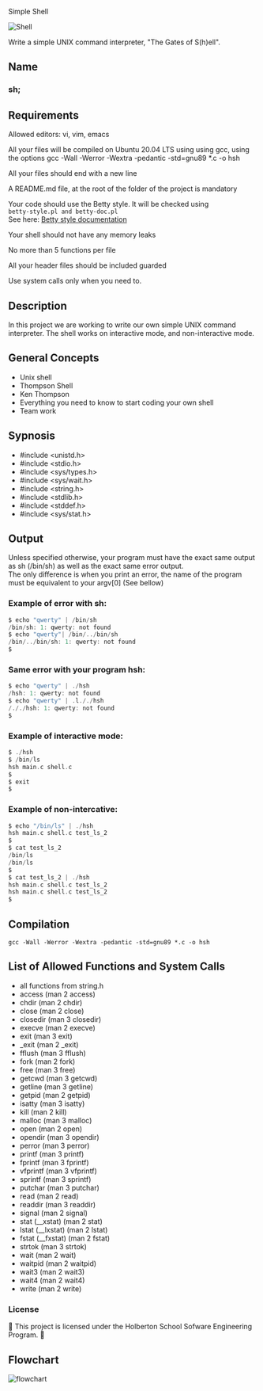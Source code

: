  Simple Shell

![Shell](https://upload.wikimedia.org/wikipedia/commons/1/1d/Animated_GNU_Bash_Unix_Shell_Prompt.gif)

Write a simple UNIX command interpreter, "The Gates of S(h)ell".

## Name

### sh;

## Requirements

Allowed editors: vi, vim, emacs

All your files will be compiled on Ubuntu 20.04 LTS using using
gcc, using the options gcc -Wall -Werror -Wextra -pedantic -std=gnu89 *.c -o hsh

All your files should end with a new line

A README.md file, at the root of the folder of the project is mandatory

Your code should use the Betty style. It will be checked using \
`betty-style.pl and betty-doc.pl`\
See here:
[Betty style documentation](https://github.com/holbertonschool/Betty/wiki)

Your shell should not have any memory leaks

No more than 5 functions per file

All your header files should be included guarded

Use system calls only when you need to.

## Description

In this project we are working to write our own simple UNIX command interpreter. The shell works on interactive mode, and non-interactive mode.

## General Concepts

- Unix shell
- Thompson Shell
- Ken Thompson
- Everything you need to know to start coding your own shell
- Team work

## Sypnosis

* #include <unistd.h>
* #include <stdio.h>
* #include <sys/types.h>
* #include <sys/wait.h>
* #include <string.h>
* #include <stdlib.h>
* #include <stddef.h>
* #include <sys/stat.h>


## Output

Unless specified otherwise, your program must have the exact same output as sh (/bin/sh) as well as the exact same error output.\
The only difference is when you print an error, the name of the program must be equivalent to your argv[0] (See bellow)

### **Example of error with sh:**

```c
$ echo "qwerty" | /bin/sh
/bin/sh: 1: qwerty: not found
$ echo "qwerty"| /bin/../bin/sh
/bin/../bin/sh: 1: qwerty: not found
$
```

### **Same error with your program hsh:**
```c
$ echo "qwerty" | ./hsh
/hsh: 1: qwerty: not found
$ echo "qwerty" | .l././hsh
/././hsh: 1: qwerty: not found
$
```

### **Example of interactive mode:**
```c
$ ./hsh
$ /bin/ls
hsh main.c shell.c
$
$ exit
$
```

### **Example of non-intercative:**
```c
$ echo "/bin/ls" | ./hsh
hsh main.c shell.c test_ls_2
$
$ cat test_ls_2
/bin/ls
/bin/ls
$
$ cat test_ls_2 | ./hsh
hsh main.c shell.c test_ls_2
hsh main.c shell.c test_ls_2
$
```

## Compilation

`gcc -Wall -Werror -Wextra -pedantic -std=gnu89 *.c -o hsh`

## List of Allowed Functions and System Calls

- all functions from string.h
- access (man 2 access)
- chdir (man 2 chdir)
- close (man 2 close)
- closedir (man 3 closedir)
- execve (man 2 execve)
- exit (man 3 exit)
- _exit (man 2 _exit)
- fflush (man 3 fflush)
- fork (man 2 fork)
- free (man 3 free)
- getcwd (man 3 getcwd)
- getline (man 3 getline)
- getpid (man 2 getpid)
- isatty (man 3 isatty)
- kill (man 2 kill)
- malloc (man 3 malloc)
- open (man 2 open)
- opendir (man 3 opendir)
- perror (man 3 perror)
- printf (man 3 printf)
- fprintf (man 3 fprintf)
- vfprintf (man 3 vfprintf)
- sprintf (man 3 sprintf)
- putchar (man 3 putchar)
- read (man 2 read)
- readdir (man 3 readdir)
- signal (man 2 signal)
- stat (__xstat) (man 2 stat)
- lstat (__lxstat) (man 2 lstat)
- fstat (__fxstat) (man 2 fstat)
- strtok (man 3 strtok)
- wait (man 2 wait)
- waitpid (man 2 waitpid)
- wait3 (man 2 wait3)
- wait4 (man 2 wait4)
- write (man 2 write)

### License

:green_heart: This project is licensed under the Holberton School Sofware Engineering Program. :green_heart:

## Flowchart

![flowchart](https://blogger.googleusercontent.com/img/b/R29vZ2xl/AVvXsEgJVMuQ4BqpriNhfztEorrcJM3Dsacu7fAITMQfg0U90vzGUVbuGg4zyjo2ldL8DRNw0l3PMk4kqYtJ7swQwQKM215DYQ7V7GNmdJMcOxFYpkMGvRePwIqOeYaEOMscH_Fw7-wbeEQ4EvVFR_OVWw54n2E0wGTIZyErCvd-KW4Md00WEVCn_cIr3uaaakNg/w648-h307/Screenshot%202024-04-26%20at%202.57.15%E2%80%AFAM.png)
